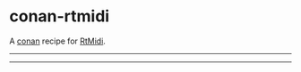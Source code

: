 # conan-rtmidi
A [conan](https://conan.io/) recipe for [RtMidi](https://github.com/thestk/rtmidi).
***
***
